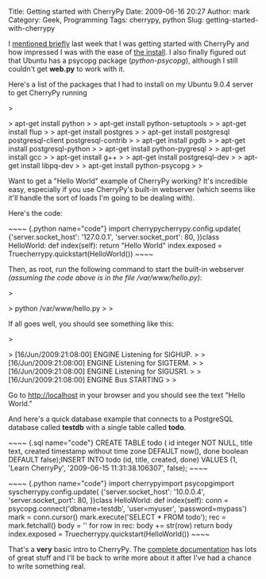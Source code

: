 Title: Getting started with CherryPy
Date: 2009-06-16 20:27
Author: mark
Category: Geek, Programming
Tags: cherrypy, python
Slug: getting-started-with-cherrypy

I [mentioned briefly][] last week that I was getting started with
CherryPy and how impressed I was with the ease of [the install][]. I
also finally figured out that Ubuntu has a psycopg package
(*python-psycopg*), although I still couldn't get **web.py** to work
with it.

Here's a list of the packages that I had to install on my Ubuntu 9.0.4
server to get CherryPy running

<p>
> </p>
> apt-get install python
>
> apt-get install python-setuptools
>
> apt-get install flup
>
> apt-get install postgres
>
> apt-get install postgresql postgresql-client postgresql-contrib
>
> apt-get install pgdb
>
> apt-get install postgresql-python
>
> apt-get install python-pygresql
>
> apt-get install gcc
>
> apt-get install g++
>
> apt-get install postgresql-dev
>
> apt-get install libpq-dev
>
> apt-get install python-psycopg
>
> <p>

</p>

Want to get a "Hello World" example of CherryPy working? It's incredible
easy, especially if you use CherryPy's built-in webserver (which seems
like it'll handle the sort of loads I'm going to be dealing with).

Here's the code:

<p>
~~~~ {.python name="code"}
import cherrypycherrypy.config.update( {'server.socket_host': '127.0.0.1',                        'server.socket_port':  80,                        })class HelloWorld:        def index(self):            return "Hello World"        index.exposed = Truecherrypy.quickstart(HelloWorld())
~~~~

</p>

Then, as root, run the following command to start the built-in webserver
*(assuming the code above is in the file /var/www/hello.py)*:

<p>
> </p>
> python /var/www/hello.py
>
> <p>

</p>

If all goes well, you should see something like this:

<p>
> </p>
> [16/Jun/2009:21:08:00] ENGINE Listening for SIGHUP.
>
> [16/Jun/2009:21:08:00] ENGINE Listening for SIGTERM.
>
> [16/Jun/2009:21:08:00] ENGINE Listening for SIGUSR1.
>
> [16/Jun/2009:21:08:00] ENGINE Bus STARTING
>
> <p>

</p>

Go to [http://localhost][] in your browser and you should see the text
"Hello World."

And here's a quick database example that connects to a PostgreSQL
database called **testdb** with a single table called **todo**.

<p>
~~~~ {.sql name="code"}
CREATE TABLE todo (    id integer NOT NULL,    title text,    created timestamp without time zone DEFAULT now(),    done boolean DEFAULT false);INSERT INTO todo (id, title, created, done) VALUES (1, 'Learn CherryPy', '2009-06-15 11:31:38.106307', false);
~~~~

</p>

<p>
~~~~ {.python name="code"}
import cherrypyimport psycopgimport syscherrypy.config.update( {'server.socket_host': '10.0.0.4',                        'server.socket_port':  80,                        })class HelloWorld:        def index(self):            conn = psycopg.connect('dbname=testdb', 'user=myuser', 'password=mypass')            mark = conn.cursor()            mark.execute('SELECT * FROM todo');            rec = mark.fetchall()            body = ''            for row in rec:                body += str(row)            return body        index.exposed = Truecherrypy.quickstart(HelloWorld())
~~~~

</p>

That's a **very** basic intro to CherryPy. The [complete
documentation][] has lots of great stuff and I'll be back to write more
about it after I've had a chance to write something real.

  [mentioned briefly]: http://mark.biek.org/blog/2009/06/installing-things-on-linux-is-still-a-pain-in-the-tuchus/
  [the install]: http://www.cherrypy.org/wiki/CherryPyInstall
  [http://localhost]: http://localhost
  [complete documentation]: http://www.cherrypy.org/wiki/TableOfContents
